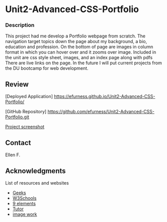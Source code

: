 # Unit2-Advanced-CSS-Portfolio

### Description 

This project had me develop a Portfolio webpage from scratch. The navigation target topics down the page about my background, a bio, education and profession.  On the bottom of page are images in column format in which you can hover over and it zooms over image.  Included in the unit are css style sheet, images, and an index page along with pdfs  There are live links on the page. In the future I will put current projects from the DU bootcamp for web development.


## Review

[Deployed Application] https://efurness.github.io/Unit2-Advanced-CSS-Portfolio/

[GitHub Repository] https://github.com/efurness/Unit2-Advanced-CSS-Portfolio.git

[Project screenshot](assets/images/horses.gif) 

## Contact

Ellen F.

## Acknowledgments

List of resources and websites

* [Geeks](https://practice.geeksforgeeks.org/)
* [W3Schools](https://www.w3schools.com/)
* [9 elements](https://9elements.com/)
* [Tutor](https://bootcampspot.com/)
* [image work](https://photoscapex.com/)